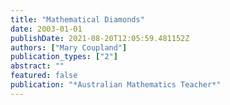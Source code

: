 ```yaml
---
title: "Mathematical Diamonds"
date: 2003-01-01
publishDate: 2021-08-20T12:05:59.481152Z
authors: ["Mary Coupland"]
publication_types: ["2"]
abstract: ""
featured: false
publication: "*Australian Mathematics Teacher*"
---
```


